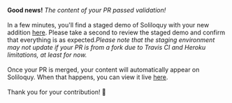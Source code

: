 **Good news!** *The content of your PR passed validation!*<br><br>In a few minutes, you'll find a staged demo of Soliloquy with your new addition [here](https://soliloquy-dev.herokuapp.com/). Please take a second to review the staged demo and confirm that everything is as expected.<i>Please note that the staging environment may not update if your PR is from a fork due to Travis CI and Heroku limitations, at least for now.</i><br><br>Once your PR is merged, your content will automatically appear on Soliloquy. When that happens, you can view it live [here](https://www.soliloquy.dev).<br><br>Thank you for your contribution! 🎉